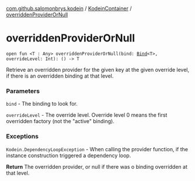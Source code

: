 [com.github.salomonbrys.kodein](../index.md) / [KodeinContainer](index.md) / [overriddenProviderOrNull](.)

# overriddenProviderOrNull

`open fun <T : Any> overriddenProviderOrNull(bind: `[`Bind`](../-kodein/-bind/index.md)`<T>, overrideLevel: Int): () -> T`

Retrieve an overridden provider for the given key at the given override level, if there is an overridden binding at that level.

### Parameters

`bind` - The binding to look for.

`overrideLevel` - The override level.
    Override level 0 means the first overridden factory (not the "active" binding).

### Exceptions

`Kodein.DependencyLoopException` - When calling the provider function, if the instance construction triggered a dependency loop.

**Return**
The overridden provider, or null if there was o binding overridden at that level.

